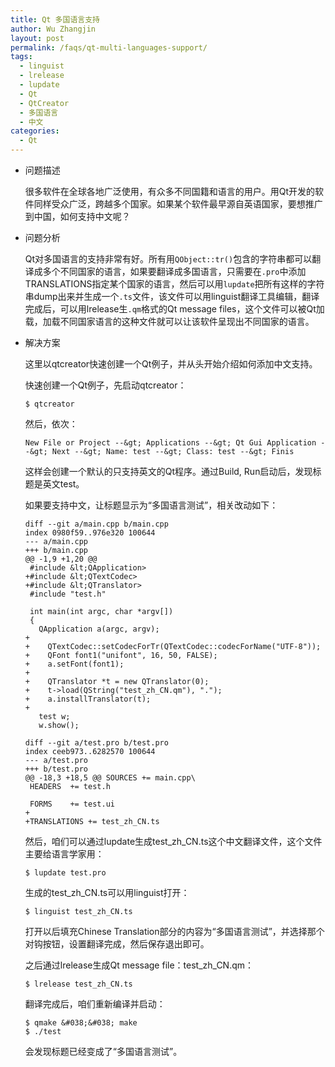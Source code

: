 ```yaml
---
title: Qt 多国语言支持
author: Wu Zhangjin
layout: post
permalink: /faqs/qt-multi-languages-support/
tags:
  - linguist
  - lrelease
  - lupdate
  - Qt
  - QtCreator
  - 多国语言
  - 中文
categories:
  - Qt
---
```

* 问题描述

  很多软件在全球各地广泛使用，有众多不同国籍和语言的用户。用Qt开发的软件同样受众广泛，跨越多个国家。如果某个软件最早源自英语国家，要想推广到中国，如何支持中文呢？

* 问题分析

  Qt对多国语言的支持非常有好。所有用`QObject::tr()`包含的字符串都可以翻译成多个不同国家的语言，如果要翻译成多国语言，只需要在`.pro`中添加TRANSLATIONS指定某个国家的语言，然后可以用`lupdate`把所有这样的字符串dump出来并生成一个`.ts`文件，该文件可以用linguist翻译工具编辑，翻译完成后，可以用lrelease生`.qm`格式的Qt message files，这个文件可以被Qt加载，加载不同国家语言的这种文件就可以让该软件呈现出不同国家的语言。

* 解决方案

  这里以qtcreator快速创建一个Qt例子，并从头开始介绍如何添加中文支持。

  快速创建一个Qt例子，先启动qtcreator：

      $ qtcreator

  然后，依次：

      New File or Project --&gt; Applications --&gt; Qt Gui Application --&gt; Next --&gt; Name: test --&gt; Class: test --&gt; Finis

  这样会创建一个默认的只支持英文的Qt程序。通过Build, Run启动后，发现标题是英文test。

  如果要支持中文，让标题显示为“多国语言测试”，相关改动如下：

      diff --git a/main.cpp b/main.cpp
      index 0980f59..976e320 100644
      --- a/main.cpp
      +++ b/main.cpp
      @@ -1,9 +1,20 @@
       #include &lt;QApplication>
      +#include &lt;QTextCodec>
      +#include &lt;QTranslator>
       #include "test.h"
      
       int main(int argc, char *argv[])
       {
         QApplication a(argc, argv);
      +
      +    QTextCodec::setCodecForTr(QTextCodec::codecForName("UTF-8"));
      +    QFont font1("unifont", 16, 50, FALSE);
      +    a.setFont(font1);
      +
      +    QTranslator *t = new QTranslator(0);
      +    t->load(QString("test_zh_CN.qm"), ".");
      +    a.installTranslator(t);
      +
         test w;
         w.show();
      
      diff --git a/test.pro b/test.pro
      index ceeb973..6282570 100644
      --- a/test.pro
      +++ b/test.pro
      @@ -18,3 +18,5 @@ SOURCES += main.cpp\
       HEADERS  += test.h
      
       FORMS    += test.ui
      +
      +TRANSLATIONS += test_zh_CN.ts

  然后，咱们可以通过lupdate生成test\_zh\_CN.ts这个中文翻译文件，这个文件主要给语言学家用：

      $ lupdate test.pro

  生成的test\_zh\_CN.ts可以用linguist打开：

      $ linguist test_zh_CN.ts

  打开以后填充Chinese Translation部分的内容为“多国语言测试”，并选择那个对钩按钮，设置翻译完成，然后保存退出即可。

  之后通过lrelease生成Qt message file：test\_zh\_CN.qm：

      $ lrelease test_zh_CN.ts

  翻译完成后，咱们重新编译并启动：

      $ qmake &#038;&#038; make
      $ ./test

  会发现标题已经变成了“多国语言测试”。
